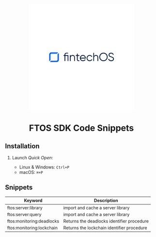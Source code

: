<p align="center">
    <p align="center">
        <img width="350" height="350" src="./images/logo_whitebg.jpg" alt="Logo" />
    </p>
    <h1 align="center"><b>FTOS SDK Code Snippets</b></h1>
</p>

## Installation

1. Launch _Quick Open_:

   - Linux & Windows: `Ctrl+P`
   - macOS: `⌘+P`

## Snippets

| Keyword                   | Description                                |
| ------------------------- | ------------------------------------------ |
| ftos:server:library       | import and cache a server library          |
| ftos:server:query         | import and cache a server library          |
| ftos:monitoring:deadlocks | Returns the deadlocks identifier procedure |
| ftos:monitoring:lockchain | Returns the lockchain identifier procedure |
